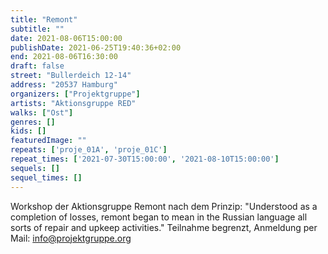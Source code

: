 ```yaml
---
title: "Remont"
subtitle: ""
date: 2021-08-06T15:00:00
publishDate: 2021-06-25T19:40:36+02:00
end: 2021-08-06T16:30:00
draft: false
street: "Bullerdeich 12-14"
address: "20537 Hamburg"
organizers: ["Projektgruppe"]
artists: "Aktionsgruppe RED"
walks: ["Ost"]
genres: []
kids: []
featuredImage: ""
repeats: ['proje_01A', 'proje_01C']
repeat_times: ['2021-07-30T15:00:00', '2021-08-10T15:00:00']
sequels: []
sequel_times: []
---
```


Workshop der Aktionsgruppe Remont nach dem Prinzip:  "Understood as a completion of losses, remont began to mean in the Russian language all sorts of repair and upkeep activities." Teilnahme begrenzt, Anmeldung per Mail: info@projektgruppe.org